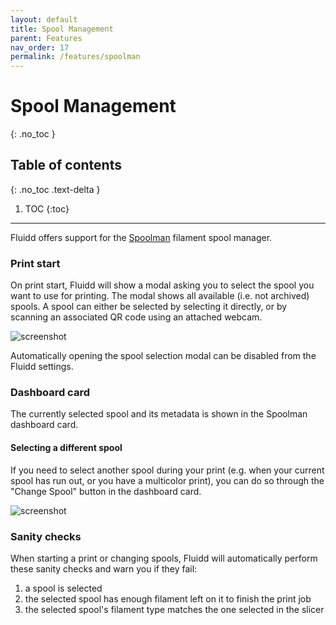 ```yaml
---
layout: default
title: Spool Management
parent: Features
nav_order: 17
permalink: /features/spoolman
---
```


# Spool Management
{: .no_toc }

## Table of contents
{: .no_toc .text-delta }

1. TOC
{:toc}

---

Fluidd offers support for the [Spoolman](https://github.com/Donkie/Spoolman) filament spool manager.

### Print start
On print start, Fluidd will show a modal asking you to select the spool you want to use for printing.
The modal shows all available (i.e. not archived) spools.
A spool can either be selected by selecting it directly, or by scanning an associated QR code using an attached webcam.

![screenshot](/assets/images/spoolman-scan-spool.png)

Automatically opening the spool selection modal can be disabled from the Fluidd settings.

### Dashboard card
The currently selected spool and its metadata is shown in the Spoolman dashboard card.

#### Selecting a different spool
If you need to select another spool during your print (e.g. when your current spool has run out, or you have a multicolor print),
you can do so through the "Change Spool" button in the dashboard card.

![screenshot](/assets/images/spoolman-dashboard-card.png)

### Sanity checks
When starting a print or changing spools, Fluidd will automatically perform these sanity checks and warn you if they fail:  
1) a spool is selected  
2) the selected spool has enough filament left on it to finish the print job  
3) the selected spool's filament type matches the one selected in the slicer  
